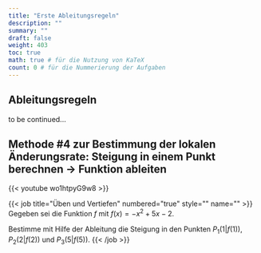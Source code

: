 ```yaml
---
title: "Erste Ableitungsregeln"
description: ""
summary: ""
draft: false
weight: 403
toc: true
math: true # für die Nutzung von KaTeX
count: 0 # für die Nummerierung der Aufgaben
---
```


## Ableitungsregeln

to be continued...

## Methode #4 zur Bestimmung der lokalen Änderungsrate: Steigung in einem Punkt berechnen $\rightarrow$ Funktion ableiten

{{< youtube wo1htpyG9w8 >}}

{{< job title="Üben und Vertiefen" numbered="true" style="" name="" >}}
Gegeben sei die Funktion $f$ mit $f(x)= -x^2 + 5x - 2$.

Bestimme mit Hilfe der Ableitung die Steigung in den Punkten $P_1 \left(1|f(1)\right)$, $P_2 \left(2|f(2)\right)$ und $P_3 \left(5|f(5)\right)$.
{{< /job >}}

